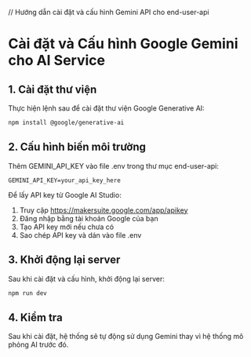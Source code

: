 // Hướng dẫn cài đặt và cấu hình Gemini API cho end-user-api

# Cài đặt và Cấu hình Google Gemini cho AI Service

## 1. Cài đặt thư viện

Thực hiện lệnh sau để cài đặt thư viện Google Generative AI:

```bash
npm install @google/generative-ai
```

## 2. Cấu hình biến môi trường

Thêm GEMINI_API_KEY vào file .env trong thư mục end-user-api:

```
GEMINI_API_KEY=your_api_key_here
```

Để lấy API key từ Google AI Studio:
1. Truy cập https://makersuite.google.com/app/apikey
2. Đăng nhập bằng tài khoản Google của bạn
3. Tạo API key mới nếu chưa có
4. Sao chép API key và dán vào file .env

## 3. Khởi động lại server

Sau khi cài đặt và cấu hình, khởi động lại server:

```bash
npm run dev
```

## 4. Kiểm tra

Sau khi cài đặt, hệ thống sẽ tự động sử dụng Gemini thay vì hệ thống mô phỏng AI trước đó.
